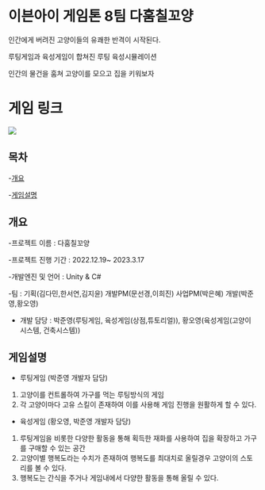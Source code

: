 # 이븐아이 게임톤 8팀 다훔칠꼬양
인간에게 버려진 고양이들의 유쾌한 반격이 시작된다.

루팅게임과 육성게임이 합쳐진 루팅 육성시뮬레이션 

인간의 물건을 훔쳐 고양이를 모으고 집을 키워보자

# 게임 링크
<a href="https://play.google.com/store/apps/details?id=com.Meow.StealEverythingMeow&hl=ko">
    <img src="https://img.shields.io/badge/GooglePlayStore-414141?style=for-the-badge&logo=Google Play&logoColor=white">
</a>

## 목차
-[개요](#개요)

-[게임설명](#게임설명)

## 개요
-프로젝트 이름 : 다훔칠꼬양

-프로젝트 진행 기간 : 2022.12.19~ 2023.3.17

-개발엔진 및 언어 : Unity & C#

-팀 : 기획(김다민,한서연,김지윤) 개발PM(문선경,이희진) 사업PM(박은혜) 개발(박준영,황오영)

- 개발 담당 : 박준영(루팅게임, 육성게임(상점,튜토리얼)), 황오영(육성게임(고양이 시스템, 건축시스템))
## 게임설명
- 루팅게임 (박준영 개발자 담당)
 1. 고양이를 컨트롤하여 가구를 먹는 루팅방식의 게임 
 2. 각 고양이마다 고유 스킬이 존재하여 이를 사용해 게임 진행을 원활하게 할 수 있다.
 
- 육성게임 (황오영, 박준영 개발자 담당)
 1. 루팅게임을 비롯한 다양한 활동을 통해 획득한 재화를 사용하여 집을 확장하고 가구를 구매할 수 있는 공간
 2. 고양이별 행복도라는 수치가 존재하여 행복도를 최대치로 올릴경우 고양이의 스토리를 볼 수 있다.
 3. 행복도는 간식을 주거나 게임내에서 다양한 활동을 통해 올릴 수 있다.

